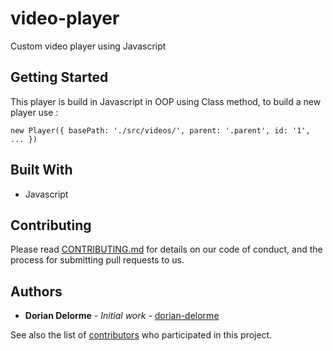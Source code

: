 # video-player

Custom video player using Javascript

## Getting Started

This player is build in Javascript in OOP using Class method, to build a new player use :

```
new Player({ basePath: './src/videos/', parent: '.parent', id: '1', ... })
```

## Built With

* Javascript

## Contributing

Please read [CONTRIBUTING.md](https://gist.github.com/PurpleBooth/b24679402957c63ec426) for details on our code of conduct, and the process for submitting pull requests to us.

## Authors

* **Dorian Delorme** - *Initial work* - [dorian-delorme](https://github.com/dorian-delorme)

See also the list of [contributors](https://github.com/dorian-delorme/video-player/contributors) who participated in this project.